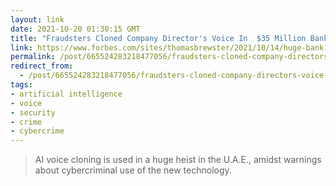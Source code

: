 ```yaml
---
layout: link
date: 2021-10-20 01:30:15 GMT
title: "Fraudsters Cloned Company Director's Voice In  $35 Million Bank Heist, Police Find"
link: https://www.forbes.com/sites/thomasbrewster/2021/10/14/huge-bank-fraud-uses-deep-fake-voice-tech-to-steal-millions/
permalink: /post/665524283218477056/fraudsters-cloned-company-directors-voice-in-35
redirect_from: 
  - /post/665524283218477056/fraudsters-cloned-company-directors-voice-in-35
tags:
- artificial intelligence
- voice
- security
- crime
- cybercrime
---
```

<blockquote>AI voice cloning is used in a huge heist in the U.A.E., amidst warnings about cybercriminal use of the new technology.</blockquote>